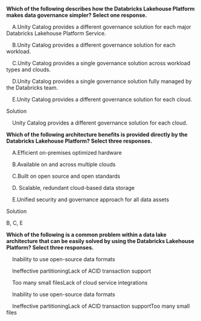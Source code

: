 **Which of the following describes how the Databricks Lakehouse Platform makes data governance simpler? Select one response.**


&nbsp;&nbsp;&nbsp;&nbsp;A.Unity Catalog provides a different governance solution for each major Databricks Lakehouse Platform Service.

&nbsp;&nbsp;&nbsp;&nbsp;B.Unity Catalog provides a different governance solution for each workload.

&nbsp;&nbsp;&nbsp;&nbsp;C.Unity Catalog provides a single governance solution across workload types and clouds.

&nbsp;&nbsp;&nbsp;&nbsp;D.Unity Catalog provides a single governance solution fully managed by the Databricks team.

&nbsp;&nbsp;&nbsp;&nbsp;E.Unity Catalog provides a different governance solution for each cloud. 

Solution

&nbsp;&nbsp;&nbsp;&nbsp;Unity Catalog provides a different governance solution for each cloud. 

**Which of the following architecture benefits is provided directly by the Databricks Lakehouse Platform? Select three responses.**

&nbsp;&nbsp;&nbsp;&nbsp;A.Efficient on-premises optimized hardware

&nbsp;&nbsp;&nbsp;&nbsp;B.Available on and across multiple clouds

&nbsp;&nbsp;&nbsp;&nbsp;C.Built on open source and open standards

&nbsp;&nbsp;&nbsp;&nbsp;D. Scalable, redundant cloud-based data storage

&nbsp;&nbsp;&nbsp;&nbsp;E.Unified security and governance approach for all data assets

Solution

B, C, E


**Which of the following is a common problem within a data lake architecture that can be easily solved by using the Databricks Lakehouse Platform? Select three responses.**

 

&nbsp;&nbsp;&nbsp;&nbsp;Inability to use open-source data formats

&nbsp;&nbsp;&nbsp;&nbsp;Ineffective partitioningLack of ACID transaction support

&nbsp;&nbsp;&nbsp;&nbsp;Too many small filesLack of cloud service integrations

&nbsp;&nbsp;&nbsp;&nbsp;Inability to use open-source data formats

&nbsp;&nbsp;&nbsp;&nbsp;Ineffective partitioningLack of ACID transaction supportToo many small files



